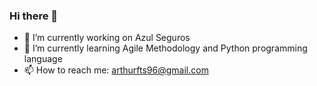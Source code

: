 ### Hi there 👋

- 💼 I’m currently working on Azul Seguros
- 🌱 I’m currently learning Agile Methodology and Python programming language
- 📫 How to reach me: arthurfts96@gmail.com

<!--
**arthurfreitast/arthurfreitast** is a ✨ _special_ ✨ repository because its `README.md` (this file) appears on your GitHub profile.

Here are some ideas to get you started:


-->
